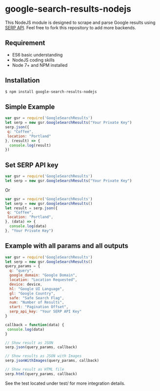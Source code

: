 # google-search-results-nodejs


This NodeJS module is designed to scrape and parse Google results using [SERP API](https://serpapi.com). Feel free to fork this repository to add more backends.

## Requirement

- ES6 basic understanding
- NodeJS coding skills
- Node 7+ and NPM installed

## Installation

```bash
$ npm install google-search-results-nodejs
```

## Simple Example

```javascript
var gsr = require('GoogleSearchResults')
let serp = new gsr.GoogleSearchResults("Your Private Key")
serp.json({
 q: "Coffee", 
 location: "Portland"
}, (result) => {
  console.log(result)
})
 ```

## Set SERP API key

```javascript
var gsr = require('GoogleSearchResults')
let serp = new gsr.GoogleSearchResults("Your Private Key")
```
Or
```javascript
var gsr = require('GoogleSearchResults')
let serp = new gsr.GoogleSearchResults()
let result = serp.json({
 q: "Coffee", 
 location: "Portland",
}, (data) => {
  console.log(data)
}, "Your Private Key")
```
## Example with all params and all outputs
```javascript
var gsr = require('GoogleSearchResults')
let serp = new gsr.GoogleSearchResults()
query_params = {
  q: "query",
  google_domain: "Google Domain", 
  location: "Location Requested", 
  device: device,
  hl: "Google UI Language",
  gl: "Google Country",
  safe: "Safe Search Flag",
  num: "Number of Results",
  start: "Pagination Offset",
  serp_api_key: "Your SERP API Key"
}

callback = function(data) {
 console.log(data)
}

// Show result as JSON
serp.json(query_params, callback)

// Show results as JSON with Images
serp.jsonWithImages(query_params, callback)

// Show result as HTML file
serp.html(query_params, callback)
```

See the test located under test/ for more integration details.


